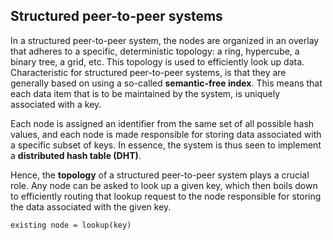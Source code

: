 ## Structured peer-to-peer systems

In a structured peer-to-peer system, the nodes are organized in an overlay that adheres to a specific, deterministic topology: a ring, hypercube, a binary tree, a grid, etc. This topology is used to efficiently look up data. Characteristic for structured peer-to-peer systems, is that they are generally based on using a so-called **semantic-free index**. This means that each data item that is to be maintained by the system, is uniquely associated with a key.

Each node is assigned an identifier from the same set of all possible hash values, and each node is made responsible for storing data associated with a specific subset of keys. In essence, the system is thus seen to implement a **distributed hash table (DHT)**.

Hence, the **topology** of a structured peer-to-peer system plays a crucial role. Any node can be asked to look up a given key, which then boils down to efficiently routing that lookup request to the node responsible for storing the data associated with the given key.

```
existing node = lookup(key)
```
